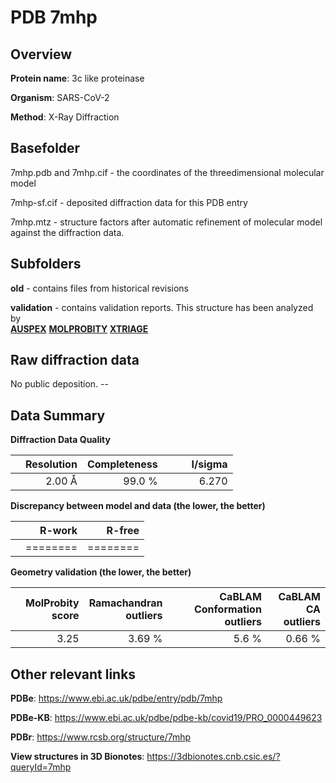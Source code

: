 # PDB 7mhp

## Overview

**Protein name**: 3c like proteinase

**Organism**: SARS-CoV-2

**Method**: X-Ray Diffraction



## Basefolder

7mhp.pdb and 7mhp.cif - the coordinates of the threedimensional molecular model

7mhp-sf.cif - deposited diffraction data for this PDB entry

7mhp.mtz - structure factors after automatic refinement of molecular model against the diffraction data.

## Subfolders



**old** - contains files from historical revisions

**validation** - contains validation reports. This structure has been analyzed by <br>[**AUSPEX**](https://github.com/thorn-lab/coronavirus_structural_task_force/tree/master/pdb/3c_like_proteinase/SARS-CoV-2/7mhp/validation/auspex)  [**MOLPROBITY**](https://github.com/thorn-lab/coronavirus_structural_task_force/tree/master/pdb/3c_like_proteinase/SARS-CoV-2/7mhp/validation/molprobity) [**XTRIAGE**](https://github.com/thorn-lab/coronavirus_structural_task_force/blob/master/pdb/3c_like_proteinase/SARS-CoV-2/7mhp/validation/Xtriage_output.log)   



## Raw diffraction data

No public deposition. --<br> 

## Data Summary
**Diffraction Data Quality**

|   | Resolution | Completeness| I/sigma |
|---|-------------:|----------------:|--------------:|
|   |2.00 Å|99.0  %|<img width=50/>6.270|

**Discrepancy between model and data (the lower, the better)**

|   | **R-work**| **R-free**   
|---|-------------:|----------------:|           
||========|========|

**Geometry validation (the lower, the better)**

|   |**MolProbity<br>score**| **Ramachandran<br>outliers** | **CaBLAM<br>Conformation outliers** | **CaBLAM<br>CA outliers** |
|---|-------------:|----------------:|----------------:|----------------:|
||  3.25|  3.69 %|5.6 %|0.66 %|

 

 



## Other relevant links 
**PDBe**:  https://www.ebi.ac.uk/pdbe/entry/pdb/7mhp

**PDBe-KB**: https://www.ebi.ac.uk/pdbe/pdbe-kb/covid19/PRO_0000449623 
 
**PDBr**: https://www.rcsb.org/structure/7mhp 

**View structures in 3D Bionotes**: https://3dbionotes.cnb.csic.es/?queryId=7mhp

